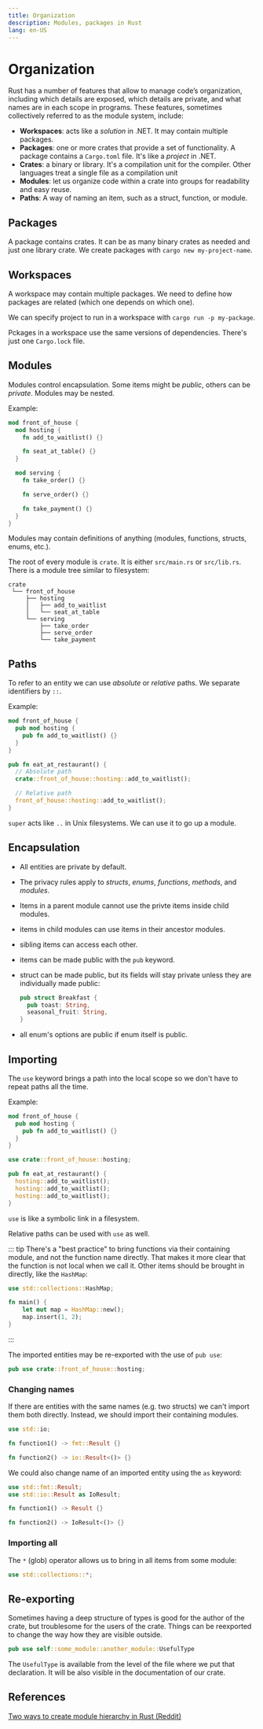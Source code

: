 ```yaml
---
title: Organization
description: Modules, packages in Rust
lang: en-US
---
```


# Organization

Rust has a number of features that allow to manage code’s organization,
including which details are exposed, which details are private, and what names
are in each scope in programs. These features, sometimes collectively referred
to as the module system, include:

- **Workspaces**: acts like a *solution* in .NET. It may contain multiple
  packages.
- **Packages**: one or more crates that provide a set of functionality. A
  package contains a `Cargo.toml` file. It's like a *project* in .NET.
- **Crates**: a binary or library. It's a compilation unit for the compiler.
  Other languages treat a single file as a compilation unit
- **Modules**: let us organize code within a crate into groups for readability
  and easy reuse.
- **Paths**: A way of naming an item, such as a struct, function, or module.

## Packages

A package contains crates. It can be as many binary crates as needed and just
one library crate.
We create packages with `cargo new my-project-name`.

## Workspaces

A workspace may contain multiple packages. We need to define how packages are
related (which one depends on which one).

We can specify project to run in a workspace with `cargo run -p my-package`.

Pckages in a workspace use the same versions of dependencies. There's just one
`Cargo.lock` file.

## Modules

Modules control encapsulation. Some items might be *public*, others can be
*private*. Modules may be nested.

Example:

```rust
mod front_of_house {
  mod hosting {
    fn add_to_waitlist() {}

    fn seat_at_table() {}
  }

  mod serving {
    fn take_order() {}

    fn serve_order() {}

    fn take_payment() {}
  }
}
```

Modules may contain definitions of anything (modules, functions, structs, enums,
etc.).

The root of every module is `crate`. It is either `src/main.rs` or `src/lib.rs`.
There is a module tree similar to filesystem:

```
crate
 └── front_of_house
     ├── hosting
     │   ├── add_to_waitlist
     │   └── seat_at_table
     └── serving
         ├── take_order
         ├── serve_order
         └── take_payment
```

## Paths

To refer to an entity we can use *absolute* or *relative* paths.
We separate identifiers by `::`.

Example:

```rust
mod front_of_house {
  pub mod hosting {
    pub fn add_to_waitlist() {}
  }
}

pub fn eat_at_restaurant() {
  // Absolute path
  crate::front_of_house::hosting::add_to_waitlist();

  // Relative path
  front_of_house::hosting::add_to_waitlist();
}
```

`super` acts like `..` in Unix filesystems. We can use it to go up a module.

## Encapsulation

- All entities are private by default.
- The privacy rules apply to *structs*, *enums*, *functions*, *methods*, and
  *modules*.
- Items in a parent module cannot use the privte items inside child modules.
- items in child modules can use items in their ancestor modules.
- sibling items can access each other.
- items can be made public with the `pub` keyword.
- struct can be made public, but its fields will stay private unless they are
  individually made public:

  ```rust
  pub struct Breakfast {
    pub toast: String,
    seasonal_fruit: String,
  }
  ```

- all enum's options are public if enum itself is public.

## Importing

The `use` keyword brings a path into the local scope so we don't have to repeat
paths all the time.

Example:

```rust
mod front_of_house {
  pub mod hosting {
    pub fn add_to_waitlist() {}
  }
}

use crate::front_of_house::hosting;

pub fn eat_at_restaurant() {
  hosting::add_to_waitlist();
  hosting::add_to_waitlist();
  hosting::add_to_waitlist();
}
```

`use` is like a symbolic link in a filesystem.

Relative paths can be used with `use` as well.

::: tip 
There's a "best practice" to bring functions via their containing
module, and not the function name directly. That makes it more clear that the
function is not local when we call it. Other items should be brought in
directly, like the `HashMap`:

```rust
use std::collections::HashMap;

fn main() {
    let mut map = HashMap::new();
    map.insert(1, 2);
}
```
:::

The imported entities may be re-exported with the use of `pub use`:

```rust
pub use crate::front_of_house::hosting;
```

### Changing names

If there are entities with the same names (e.g. two structs) we can't import
them both directly. Instead, we should import their containing modules.

```rust
use std::io;

fn function1() -> fmt::Result {}

fn function2() -> io::Result<()> {}
```

We could also change name of an imported entity using the `as` keyword:

```rust
use std::fmt::Result;
use std::io::Result as IoResult;

fn function1() -> Result {}

fn function2() -> IoResult<()> {}
```

### Importing all

The `*` (glob) operator allows us to bring in all items from some module:

```rust
use std::collections::*;
```

## Re-exporting

Sometimes having a deep structure of types is good for the author of the crate,
but troublesome for the users of the crate. Things can be reexported to change
the way how they are visible outside.

```rust
pub use self::some_module::another_module::UsefulType
```

The `UsefulType` is available from the level of the file where we put that
declaration. It will be also visible in the documentation of our crate.

## References

[Two ways to create module hierarchy in Rust
(Reddit)](https://www.reddit.com/r/rust/comments/ujry0b/media_how_to_create_a_module_hierarchy_in_rust/)